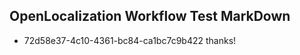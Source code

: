 ## OpenLocalization Workflow Test MarkDown

* 72d58e37-4c10-4361-bc84-ca1bc7c9b422 
thanks!



<!--HONumber=Jan16_HO4-->
